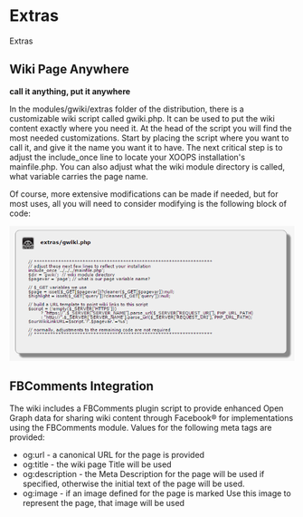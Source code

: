 # Extras

Extras

## Wiki Page Anywhere

**call it anything, put it anywhere**

In the modules/gwiki/extras folder of the distribution, there is a customizable wiki script called gwiki.php. It can be used to put the wiki content exactly where you need it. At the head of the script you will find the most needed customizations. Start by placing the script where you want to call it, and give it the name you want it to have. The next critical step is to adjust the include\_once line to locate your XOOPS installation's mainfile.php. You can also adjust what the wiki module directory is called, what variable carries the page name.

Of course, more extensive modifications can be made if needed, but for most uses, all you will need to consider modifying is the following block of code:

![](../.gitbook/assets/extra01.png)

## FBComments Integration

The wiki includes a FBComments plugin script to provide enhanced Open Graph data for sharing wiki content through Facebook® for implementations using the FBComments module. Values for the following meta tags are provided:

* og:url - a canonical URL for the page is provided
* og:title - the wiki page Title will be used
* og:description - the Meta Description for the page will be used if specified, otherwise the initial text of the page will be used.
* og:image - if an image defined for the page is marked Use this image to represent the page, that image will be used

